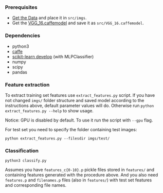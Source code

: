 ### Prerequisites ###

- [Get the Data](https://www.kaggle.com/c/state-farm-distracted-driver-detection/data) and place it in `src/imgs`.
- Get the [VGG_16.caffemodel](https://gist.github.com/ksimonyan/211839e770f7b538e2d8) and save it as `src/VGG_16.caffemodel`.


### Dependencies ###

- python3
- [caffe](http://caffe.berkeleyvision.org)
- [scikit-learn develop](http://scikit-learn.org/stable/developers/contributing.html#retrieving-the-latest-code) (with MLPClassifier)
- numpy
- scipy
- pandas


### Feature extraction ###

To extract training set features use `extract_features.py` script.
If you have not changed `imgs/` folder structure and saved model according to the instructions above, 
default parameter values will do.
Otherwise run `python extract_features.py --help` to show usage.

Notice: GPU is disabled by default. To use it run the script with `--gpu` flag.

For test set you need to specify the folder containing test images:
```
python extract_features.py --filesdir imgs/test/
```


### Classification ###

```
python3 classify.py
```

Assumes you have `features_c{0-10}.p` pickle files stored in `features/` and containing features generated with the procedure above.
And you also need `features.p` and `filenames.p` files (also in `features/`) with test set features and corresponding file names.   

